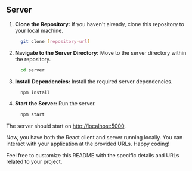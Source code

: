 ## Server

1. **Clone the Repository:** If you haven't already, clone this repository to your local machine.
   ```bash
     git clone [repository-url]
2. **Navigate to the Server Directory:** Move to the server directory within the repository.
    ```bash
      cd server
3. **Install Dependencies:** Install the required server dependencies.
    ```bash
      npm install
4. **Start the Server:** Run the server.
    ```bash
      npm start
The server should start on [http://localhost:5000](http://localhost:5000).

Now, you have both the React client and server running locally. You can interact with your application at the provided URLs. Happy coding!

Feel free to customize this README with the specific details and URLs related to your project.
